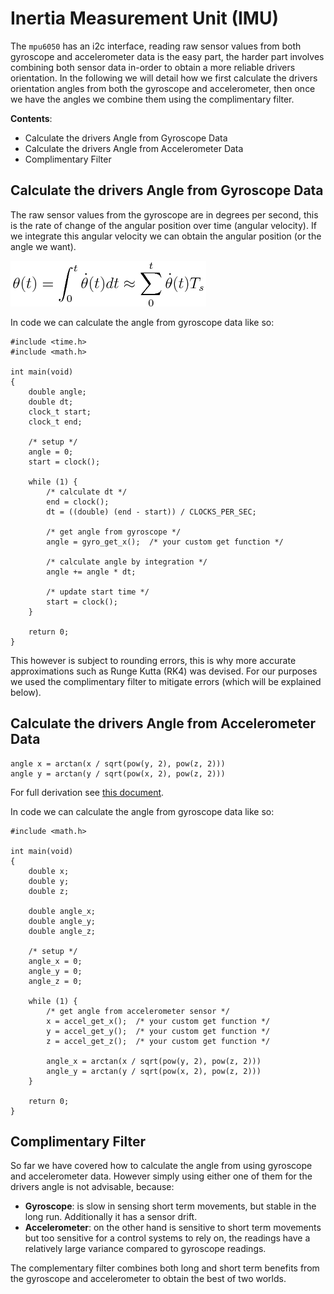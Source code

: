 # Inertia Measurement Unit (IMU)

The `mpu6050` has an i2c interface, reading raw sensor values from both
gyroscope and accelerometer data is the easy part, the harder part involves
combining both sensor data in-order to obtain a more reliable drivers
orientation. In the following we will detail how we first calculate the drivers
orientation angles from both the gyroscope and accelerometer, then once we have
the angles we combine them using the complimentary filter.

**Contents**:
- Calculate the drivers Angle from Gyroscope Data
- Calculate the drivers Angle from Accelerometer Data
- Complimentary Filter


## Calculate the drivers Angle from Gyroscope Data

The raw sensor values from the gyroscope are in degrees per second, this is the
rate of change of the angular position over time (angular velocity). If we
integrate this angular velocity we can obtain the angular position (or the
angle we want).

![Integrate Gyroscope Data](images/gyro_integrate.png)

In code we can calculate the angle from gyroscope data like so:

    #include <time.h>
    #include <math.h>

    int main(void)
    {
        double angle;
        double dt;
        clock_t start;
        clock_t end;

        /* setup */
        angle = 0;
        start = clock();

        while (1) {
            /* calculate dt */
            end = clock();
            dt = ((double) (end - start)) / CLOCKS_PER_SEC;

            /* get angle from gyroscope */
            angle = gyro_get_x();  /* your custom get function */

            /* calculate angle by integration */
            angle += angle * dt;

            /* update start time */
            start = clock();
        }

        return 0;
    }

This however is subject to rounding errors, this is why more accurate
approximations such as Runge Kutta (RK4) was devised. For our purposes we used
the complimentary filter to mitigate errors (which will be explained below).



## Calculate the drivers Angle from Accelerometer Data

    angle x = arctan(x / sqrt(pow(y, 2), pow(z, 2)))
    angle y = arctan(y / sqrt(pow(x, 2), pow(z, 2)))


For full derivation see [this document][1].

In code we can calculate the angle from gyroscope data like so:


    #include <math.h>

    int main(void)
    {
        double x;
        double y;
        double z;

        double angle_x;
        double angle_y;
        double angle_z;

        /* setup */
        angle_x = 0;
        angle_y = 0;
        angle_z = 0;

        while (1) {
            /* get angle from accelerometer sensor */
            x = accel_get_x();  /* your custom get function */
            y = accel_get_y();  /* your custom get function */
            z = accel_get_z();  /* your custom get function */

            angle_x = arctan(x / sqrt(pow(y, 2), pow(z, 2)))
            angle_y = arctan(y / sqrt(pow(x, 2), pow(z, 2)))
        }

        return 0;
    }



## Complimentary Filter

So far we have covered how to calculate the angle from using gyroscope and
accelerometer data. However simply using either one of them for the drivers
angle is not advisable, because:

- **Gyroscope**: is slow in sensing short term movements, but stable in
  the long run. Additionally it has a sensor drift.
- **Accelerometer**: on the other hand is sensitive to short term movements
  but too sensitive for a control systems to rely on, the readings have a
  relatively large variance compared to gyroscope readings.

The complementary filter combines both long and short term benefits from the
gyroscope and accelerometer to obtain the best of two worlds.



[1]: http://cache.freescale.com/files/sensors/doc/app_note/AN3461.pdf?fpsp=1
